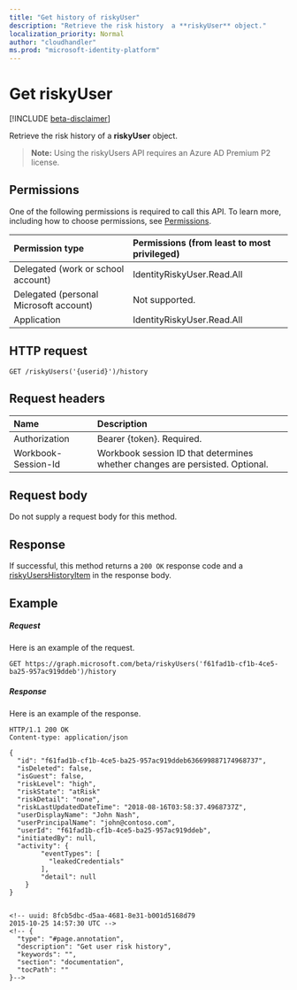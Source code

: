 ```yaml
---
title: "Get history of riskyUser"
description: "Retrieve the risk history  a **riskyUser** object."
localization_priority: Normal
author: "cloudhandler"
ms.prod: "microsoft-identity-platform"
---
```

# Get riskyUser

[!INCLUDE [beta-disclaimer](../../includes/beta-disclaimer.md)]

Retrieve the risk history of a **riskyUser** object.

>**Note:** Using the riskyUsers API requires an Azure AD Premium P2 license.

## Permissions
One of the following permissions is required to call this API. To learn more, including how to choose permissions, see [Permissions](/graph/permissions-reference).

|Permission type      | Permissions (from least to most privileged)              |
|:--------------------|:---------------------------------------------------------|
|Delegated (work or school account) | IdentityRiskyUser.Read.All    |
|Delegated (personal Microsoft account) | Not supported.    |
|Application | IdentityRiskyUser.Read.All |

## HTTP request
<!-- { "blockType": "ignored" } -->
```http
GET /riskyUsers('{userid}')/history
```


## Request headers
| Name      |Description|
|:----------|:----------|
| Authorization  | Bearer {token}. Required. |
| Workbook-Session-Id  | Workbook session ID that determines whether changes are persisted. Optional.|

## Request body
Do not supply a request body for this method.

## Response

If successful, this method returns a `200 OK` response code and a [riskyUsersHistoryItem](../resources/riskyuserhistoryitem.md)  in the response body.
## Example
##### Request
Here is an example of the request.
<!-- {
  "blockType": "request",
  "name": "get_userriskhitsory",
  "sampleKeys": ["c2b6c2b9-dddc-acd0-2b39-d519d803dbc3"]
}-->
```http
GET https://graph.microsoft.com/beta/riskyUsers('f61fad1b-cf1b-4ce5-ba25-957ac919ddeb')/history
```
##### Response
Here is an example of the response.
<!-- {
  "blockType": "response",
  "truncated": true,
  "@odata.type": "microsoft.graph.riskyUser"
} -->
```http
HTTP/1.1 200 OK
Content-type: application/json

{
  "id": "f61fad1b-cf1b-4ce5-ba25-957ac919ddeb636699887174968737",
  "isDeleted": false,
  "isGuest": false,
  "riskLevel": "high",
  "riskState": "atRisk"
  "riskDetail": "none",
  "riskLastUpdatedDateTime": "2018-08-16T03:58:37.4968737Z",
  "userDisplayName": "John Nash",
  "userPrincipalName": "john@contoso.com",
  "userId": "f61fad1b-cf1b-4ce5-ba25-957ac919ddeb",
  "initiatedBy": null,
  "activity": {
        "eventTypes": [
          "leakedCredentials"
        ],
        "detail": null
    }
}


<!-- uuid: 8fcb5dbc-d5aa-4681-8e31-b001d5168d79
2015-10-25 14:57:30 UTC -->
<!-- {
  "type": "#page.annotation",
  "description": "Get user risk history",
  "keywords": "",
  "section": "documentation",
  "tocPath": ""
}-->

